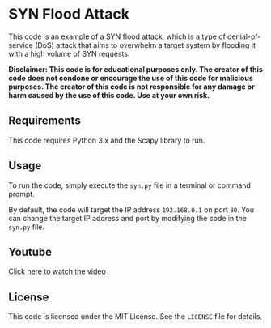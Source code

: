 # SYN Flood Attack

This code is an example of a SYN flood attack, which is a type of denial-of-service (DoS) attack that aims to overwhelm a target system by flooding it with a high volume of SYN requests.

**Disclaimer: This code is for educational purposes only. The creator of this code does not condone or encourage the use of this code for malicious purposes. The creator of this code is not responsible for any damage or harm caused by the use of this code. Use at your own risk.**

## Requirements

This code requires Python 3.x and the Scapy library to run.

## Usage

To run the code, simply execute the `syn.py` file in a terminal or command prompt.

By default, the code will target the IP address `192.168.0.1` on port `80`. You can change the target IP address and port by modifying the code in the `syn.py` file.

## Youtube 
[Click here to watch the video](https://www.youtube.com/watch?v=dQw4w9WgXcQ)

## License

This code is licensed under the MIT License. See the `LICENSE` file for details.

